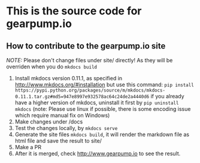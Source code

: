 # This is the source code for gearpump.io

## How to contribute to the gearpump.io site 

*NOTE:* Please don't change files under site/ directly! As they will be overriden when you do ```mkdocs build```

1. Install mkdocs version 0.11.1, as specified in http://www.mkdocs.org/#installation but use this command: 
```pip install https://pypi.python.org/packages/source/m/mkdocs/mkdocs-0.11.1.tar.gz#md5=947e8997e932578ac64c24de2a4440d6``` 
if you already have a higher version of mkdocs, uninstall it first by ```pip uninstall mkdocs``` (note: Please use linux if possible, there is some encoding issue which require manual fix on Windows)
2. Make changes under /docs
3. Test the changes locally, by ```mkdocs serve```
4. Generate the site files ```mkdocs build```, it will render the markdown file as html file and save the result to  site/
5. Make a PR
6. After it is merged, check http://www.gearpump.io to see the result.
